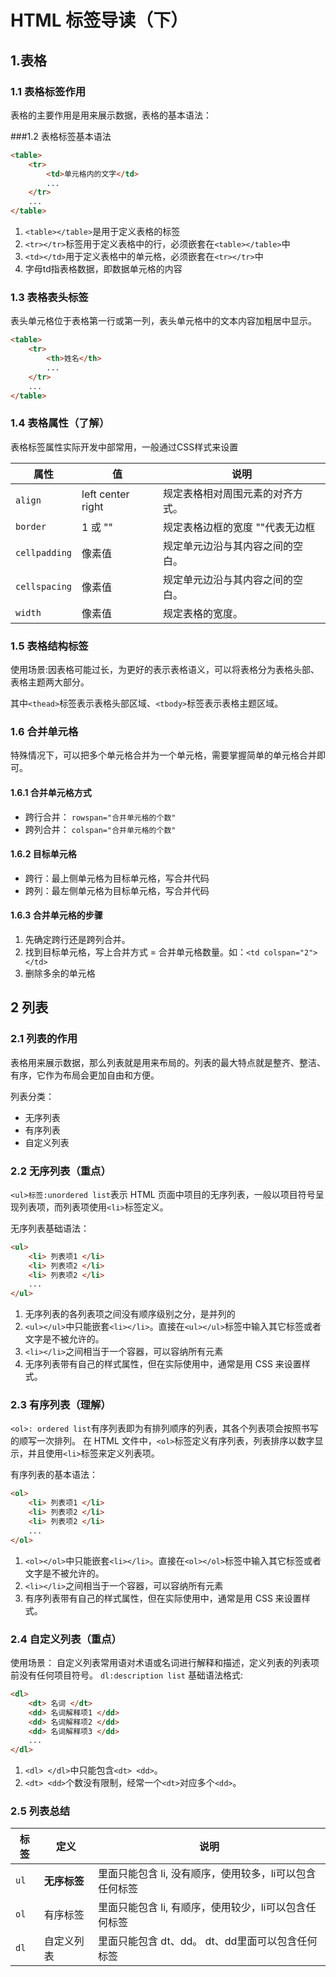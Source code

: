 # HTML 标签导读（下）

## 1.表格

### 1.1 表格标签作用

表格的主要作用是用来展示数据，表格的基本语法：

###1.2 表格标签基本语法

``` html
<table>
    <tr>
        <td>单元格内的文字</td>
        ...
    </tr>
    ...
</table>
```

1. `<table></table>`是用于定义表格的标签
2. `<tr></tr>`标签用于定义表格中的行，必须嵌套在`<table></table>`中
3. `<td></td>`用于定义表格中的单元格，必须嵌套在`<tr></tr>`中
4. 字母td指表格数据，即数据单元格的内容

### 1.3 表格表头标签

表头单元格位于表格第一行或第一列，表头单元格中的文本内容加粗居中显示。

``` html
<table>
    <tr>
        <th>姓名</th>
        ...
    </tr>
    ...
</table>
```

### 1.4 表格属性（了解）

表格标签属性实际开发中部常用，一般通过CSS样式来设置

属性 | 值 | 说明
--------- | ------------- | -------------
`align` | left center right| 规定表格相对周围元素的对齐方式。
`border` | 1 或 "" | 规定表格边框的宽度 ""代表无边框
`cellpadding` |像素值 | 规定单元边沿与其内容之间的空白。
`cellspacing` |像素值 | 规定单元边沿与其内容之间的空白。
`width` |像素值 | 规定表格的宽度。


### 1.5 表格结构标签

使用场景:因表格可能过长，为更好的表示表格语义，可以将表格分为表格头部、表格主题两大部分。

其中`<thead>`标签表示表格头部区域、`<tbody>`标签表示表格主题区域。


### 1.6 合并单元格

特殊情况下，可以把多个单元格合并为一个单元格，需要掌握简单的单元格合并即可。

#### 1.6.1 合并单元格方式

- 跨行合并： `rowspan="合并单元格的个数"`
- 跨列合并： `colspan="合并单元格的个数"`


#### 1.6.2 目标单元格
- 跨行：最上侧单元格为目标单元格，写合并代码
- 跨列：最左侧单元格为目标单元格，写合并代码

#### 1.6.3 合并单元格的步骤

1. 先确定跨行还是跨列合并。
2. 找到目标单元格，写上合并方式 = 合并单元格数量。如：`<td colspan="2"> </td>`
3. 删除多余的单元格

## 2 列表


### 2.1 列表的作用

表格用来展示数据，那么列表就是用来布局的。列表的最大特点就是整齐、整洁、有序，它作为布局会更加自由和方便。

列表分类：
 - 无序列表
 - 有序列表
 - 自定义列表

### 2.2 无序列表（重点）

`<ul>标签:unordered list`表示 HTML 页面中项目的无序列表，一般以项目符号呈现列表项，而列表项使用`<li>`标签定义。

无序列表基础语法：

``` html
<ul>
    <li> 列表项1 </li>
    <li> 列表项2 </li>
    <li> 列表项2 </li>
    ...
</ul>
```

1. 无序列表的各列表项之间没有顺序级别之分，是并列的
2. `<ul></ul>`中只能嵌套`<li></li>`。直接在`<ul></ul>`标签中输入其它标签或者文字是不被允许的。
3. `<li></li>`之间相当于一个容器，可以容纳所有元素
4. 无序列表带有自己的样式属性，但在实际使用中，通常是用 CSS 来设置样式。

### 2.3 有序列表（理解）

`<ol>: ordered list`有序列表即为有排列顺序的列表，其各个列表项会按照书写的顺写一次排列。
在 HTML 文件中，`<ol>`标签定义有序列表，列表排序以数字显示，并且使用`<li>`标签来定义列表项。

有序列表的基本语法：

``` html
<ol>
    <li> 列表项1 </li>
    <li> 列表项2 </li>
    <li> 列表项2 </li>
    ...
</ol>
```

1. `<ol></ol>`中只能嵌套`<li></li>`。直接在`<ol></ol>`标签中输入其它标签或者文字是不被允许的。
2. `<li></li>`之间相当于一个容器，可以容纳所有元素
3. 有序列表带有自己的样式属性，但在实际使用中，通常是用 CSS 来设置样式。


### 2.4 自定义列表（重点）

使用场景： 自定义列表常用语对术语或名词进行解释和描述，定义列表的列表项前没有任何项目符号。
`dl:description list`
基础语法格式:

``` html
<dl>
    <dt> 名词 </dt>
    <dd> 名词解释项1 </dd>
    <dd> 名词解释项2 </dd>
    <dd> 名词解释项3 </dd>
    ...
</dl>
```

1. `<dl> </dl>`中只能包含`<dt> <dd>`。
2. `<dt> <dd>`个数没有限制，经常一个`<dt>`对应多个`<dd>`。


### 2.5 列表总结


标签 | 定义 | 说明
--------- | ------------- | -------------
`ul` | **无序标签**|里面只能包含 li, 没有顺序，使用较多，li可以包含任何标签
`ol` | 有序标签 | 里面只能包含 li, 有顺序，使用较少，li可以包含任何标签
`dl` | 自定义列表 | 里面只能包含 dt、dd。 dt、dd里面可以包含任何标签

